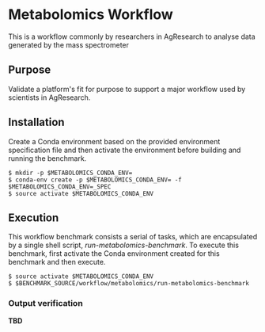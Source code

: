 # Metabolomics Workflow

This is a workflow commonly by researchers in AgResearch to analyse data generated by the mass spectrometer

## Purpose

Validate a platform's fit for purpose to support a major workflow used by scientists in AgResearch.

## Installation

Create a Conda environment based on the provided environment specification file and then activate the environment before building and running the benchmark. 

```
$ mkdir -p $METABOLOMICS_CONDA_ENV=
$ conda-env create -p $METABOLOMICS_CONDA_ENV= -f $METABOLOMICS_CONDA_ENV=_SPEC
$ source activate $METABOLOMICS_CONDA_ENV
```


## Execution

This workflow benchmark consists a serial of tasks, which are encapsulated by a single shell script, *run-metabolomics-benchmark*.  To execute this benchmark, first activate the Conda environment created for this benchmark and then execute.

```
$ source activate $METABOLOMICS_CONDA_ENV
$ $BENCHMARK_SOURCE/workflow/metabolomics/run-metabolomics-benchmark
```

### Output verification

**TBD**

